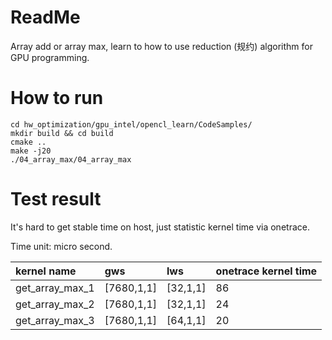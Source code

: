 # ReadMe

Array add or array max, learn to how to use reduction (规约) algorithm for GPU programming.

# How to run

    cd hw_optimization/gpu_intel/opencl_learn/CodeSamples/
    mkdir build && cd build
    cmake ..
    make -j20
    ./04_array_max/04_array_max

# Test result

It's hard to get stable time on host, just statistic kernel time via onetrace. <br>

Time unit: micro second.    <br>

| kernel name       |  gws       | lws       | onetrace kernel time |
| :---------------- | :----------| :-------  | :--------------------|
| get_array_max_1   | [7680,1,1] | [32,1,1]  | 86                   |
| get_array_max_2   | [7680,1,1] | [32,1,1]  | 24                   |
| get_array_max_3   | [7680,1,1] | [64,1,1]  | 20                   |
